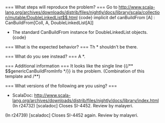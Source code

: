 === What steps will reproduce the problem? ===
Go to http://www.scala-lang.org/archives/downloads/distrib/files/nightly/docs/library/scala/collection/mutable/DoubleLinkedList$$.html
{code}
implicit def canBuildFrom [A] : CanBuildFrom[Coll, A, DoubleLinkedList[A]]

* The standard CanBuildFrom instance for DoubleLinkedList objects.
{code} 

=== What is the expected behavior? ===
Th * shouldn't be there.


=== What do you see instead? ===
A *.

=== Additional information ===
It looks like the single line {{/** $$genericCanBuildFromInfo */}} is the problem.
(Combination of this template and /**)

=== What versions of the following are you using? ===
  - ScalaDoc: http://www.scala-lang.org/archives/downloads/distrib/files/nightly/docs/library/index.html
(In r24732) [scaladoc] Closes SI-4452. Review by malayeri.

(In r24739) [scaladoc] Closes SI-4452 again. Review by malayeri.
